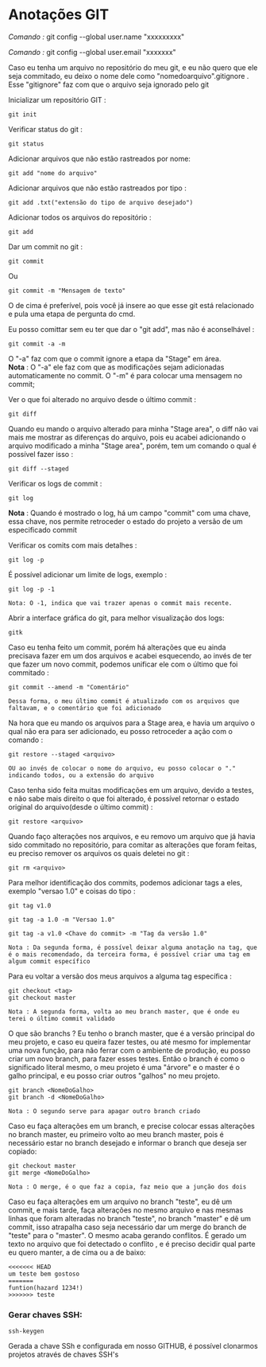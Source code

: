 # Anotações GIT
 
*Comando :*
git config --global user.name "xxxxxxxxx"

*Comando :*
git config --global user.email "xxxxxxx"


Caso eu tenha um arquivo no repositório do meu git, e eu não quero que ele seja commitado, eu deixo o nome dele como "nomedoarquivo".gitignore . Esse "gitignore" faz com que o arquivo seja ignorado pelo git

Inicializar um repositório GIT :
	
	git init

Verificar status do git :
	
	git status

Adicionar arquivos que não estão rastreados por nome:
	
	git add "nome do arquivo" 

Adicionar arquivos que não estão rastreados por tipo :
	
	git add .txt("extensão do tipo de arquivo desejado")


Adicionar todos os arquivos do repositório :
	
	git add

Dar um commit no git :

	git commit

Ou

	git commit -m "Mensagem de texto" 

O de cima é preferível, pois você já insere ao que esse git está relacionado e pula uma etapa de pergunta do cmd.

Eu posso comittar sem eu ter que dar o "git add", mas não é aconselhável : 
	
	git commit -a -m

O "-a" faz com que o commit ignore a etapa da "Stage" em área.<br>
**Nota** : O "-a" ele faz com que as modificações sejam adicionadas automaticamente no commit. O "-m" é para colocar uma mensagem no commit;

Ver o que foi alterado no arquivo desde o último commit :
	
	git diff

Quando eu mando o arquivo alterado para minha "Stage area", o diff não vai mais me mostrar as diferenças do arquivo, pois eu acabei adicionando o arquivo modificado a minha "Stage area", porém, tem um comando o qual é possível fazer isso :

	git diff --staged

Verificar os logs de commit :
	
	git log
**Nota** : Quando é mostrado o log, há um campo "commit" com uma chave, essa chave, nos permite retroceder o estado do projeto a versão de um especificado commit 

Verificar os comits com mais detalhes :
	
	git log -p

É possível adicionar um limite de logs, exemplo :
	
	git log -p -1 
	
	Nota: O -1, indica que vai trazer apenas o commit mais recente.

Abrir a interface gráfica do git, para melhor visualização dos logs:

	gitk

Caso eu tenha feito um commit, porém há alterações que eu ainda precisava fazer em um dos arquivos e acabei esquecendo, ao invés de ter que fazer um novo commit, podemos unificar ele com o último que foi commitado : 
	
	git commit --amend -m "Comentário" 

	Dessa forma, o meu último commit é atualizado com os arquivos que faltavam, e o comentário que foi adicionado

Na hora que eu mando os arquivos para a Stage area, e havia um arquivo o qual não era para ser adicionado, eu posso retroceder a ação com o comando :

	git restore --staged <arquivo>
	
	OU ao invés de colocar o nome do arquivo, eu posso colocar o "." indicando todos, ou a extensão do arquivo

Caso tenha sido feita muitas modificações em um arquivo, devido a testes, e não sabe mais direito o que foi alterado, é possível retornar o estado original do arquivo(desde o último commit) :

	git restore <arquivo> 

Quando faço alterações nos arquivos, e eu removo um arquivo que já havia sido commitado no repositório, para comitar as alterações que foram feitas, eu preciso remover os arquivos os quais deletei no git :

	git rm <arquivo>

Para melhor identificação dos commits, podemos adicionar tags a eles, exemplo "versao 1.0" e coisas do tipo :

	git tag v1.0

	git tag -a 1.0 -m "Versao 1.0"

	git tag -a v1.0 <Chave do commit> -m "Tag da versão 1.0"

	Nota : Da segunda forma, é possível deixar alguma anotação na tag, que é o mais recomendado, da terceira forma, é possível criar uma tag em algum commit específico

Para eu voltar a versão dos meus arquivos a alguma tag específica :

	git checkout <tag>
	git checkout master

	Nota : A segunda forma, volta ao meu branch master, que é onde eu terei o último commit validado

O que são branchs ? Eu tenho o branch master, que é a versão principal do meu projeto, e caso eu queira fazer testes, ou até mesmo for implementar uma nova função, para não ferrar com o ambiente de produção, eu posso criar um novo branch, para fazer esses testes. Então o branch é como o significado literal mesmo, o meu projeto é uma "árvore" e o master é o galho principal, e eu posso criar outros "galhos" no meu projeto.
	
	git branch <NomeDoGalho>
	git branch -d <NomeDoGalho>

	Nota : O segundo serve para apagar outro branch criado

Caso eu faça alterações em um branch, e precise colocar essas alterações no branch master, eu primeiro volto ao meu branch master, pois é necessário estar no branch desejado e informar o branch que deseja ser copiado: 
	
	git checkout master
	git merge <NomeDoGalho>

	Nota : O merge, é o que faz a copia, faz meio que a junção dos dois

Caso eu faça alterações em um arquivo no branch "teste", eu dê um commit, e mais tarde, faça alterações no mesmo arquivo e nas mesmas linhas que foram alteradas no branch "teste", no branch "master" e dê um commit, isso atrapalha caso seja necessário dar um merge do branch de "teste" para o "master". O mesmo acaba gerando conflitos. É gerado um texto no arquivo que foi detectado o conflito , e é preciso decidir qual parte eu quero manter, a de cima ou a de baixo:

	
	<<<<<<< HEAD
	um teste bem gostoso
	=======
	funtion(hazard 1234!)
	>>>>>>> teste
	
### Gerar chaves SSH:

	ssh-keygen

Gerada a chave SSh e configurada em nosso GITHUB, é possível clonarmos projetos através de chaves SSH's

